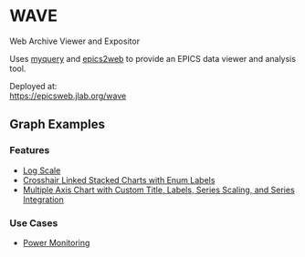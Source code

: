# WAVE
Web Archive Viewer and Expositor   

Uses [myquery](https://github.com/JeffersonLab/myquery) and [epics2web](https://github.com/JeffersonLab/epics2web) to provide an EPICS data viewer and analysis tool.

Deployed at:    
https://epicsweb.jlab.org/wave

## Graph Examples
### Features
   - [Log Scale](https://epicsweb.jlab.org/wave/?start=2020-03-25+01%3A00%3A00&end=2020-03-26+07%3A00%3A00&myaDeployment=ops&myaLimit=100000&title=&fullscreen=true&layoutMode=1&viewerMode=1&pv=VIP1L05BLOG&VIP1L05BLOGlabel=VIP1L05BLOG&VIP1L05BLOGcolor=blue&VIP1L05BLOGyAxisLabel=+&VIP1L05BLOGyAxisMin=&VIP1L05BLOGyAxisMax=&VIP1L05BLOGyAxisLog=true&VIP1L05BLOGscaler=)
   - [Crosshair Linked Stacked Charts with Enum Labels](https://epicsweb.jlab.org/wave/?start=2019-12-16+18%3A45%3A00&end=2019-12-16+19%3A00%3A00&myaDeployment=ops&myaLimit=100000&title=&fullscreen=true&layoutMode=1&viewerMode=1&pv=ISD0I011G&pv=IGL1I00BEAMODE&pv=IGL1I00HALLAMODE&pv=MMSHLALASERA&ISD0I011Glabel=FSD+Master&ISD0I011Gcolor=red&ISD0I011GyAxisLabel=&ISD0I011GyAxisMin=&ISD0I011GyAxisMax=&ISD0I011Gscaler=&IGL1I00BEAMODElabel=Laser+Mode+Master&IGL1I00BEAMODEcolor=blue&IGL1I00BEAMODEyAxisLabel=&IGL1I00BEAMODEyAxisMin=&IGL1I00BEAMODEyAxisMax=&IGL1I00BEAMODEscaler=&IGL1I00HALLAMODElabel=Laser+A+Mode&IGL1I00HALLAMODEcolor=hotpink&IGL1I00HALLAMODEyAxisLabel=&IGL1I00HALLAMODEyAxisMin=&IGL1I00HALLAMODEyAxisMax=&IGL1I00HALLAMODEscaler=&MMSHLALASERAlabel=Hall+A+Using+Laser+A%3F&MMSHLALASERAcolor=green&MMSHLALASERAyAxisLabel=&MMSHLALASERAyAxisMin=&MMSHLALASERAyAxisMax=&MMSHLALASERAscaler=&MMSHLALASERByAxisLabel=&MMSHLALASERByAxisMin=&MMSHLALASERByAxisMax=&MMSHLALASERBscaler=&MMSHLALASERCyAxisLabel=&MMSHLALASERCyAxisMin=&MMSHLALASERCyAxisMax=&MMSHLALASERCscaler=&MMSHLALASERDyAxisLabel=&MMSHLALASERDyAxisMin=&MMSHLALASERDyAxisMax=&MMSHLALASERDscaler=&ISD0I011GyAxisLog=&IGL1I00BEAMODEyAxisLog=&IGL1I00HALLAMODEyAxisLog=&MMSHLALASERAyAxisLog=)
   - [Multiple Axis Chart with Custom Title, Labels, Series Scaling, and Series Integration](https://epicsweb.jlab.org/wave/?start=2019-08-12+00%3A00%3A00&end=2019-08-13+00%3A00%3A00&myaDeployment=ops&myaLimit=100000&layoutMode=3&viewerMode=1&pv=IGL1I00POTcurrent&pv=accumulate%28IGL1I00POTcurrent%29&title=Gun&fullscreen=true&IBC1H04CRCUR2yAxisLabel=uA&IBC0R08CRCUR1yAxisLabel=uA&IBC2C24CRCUR3yAxisLabel=uA&IBC3H00CRCUR4yAxisLabel=uA&IBCAD00CRCUR6yAxisLabel=uA&IGL1I00POTcurrentlabel=Current&IGL1I00POTcurrentcolor=red&IGL1I00POTcurrentyAxisLabel=microAmps&IGL1I00POTcurrentyAxisMin=&IGL1I00POTcurrentyAxisMax=&IGL1I00POTcurrentscaler=&IBC0R08CRCUR1yAxisMin=&IBC0R08CRCUR1yAxisMax=&IBC0R08CRCUR1scaler=&IBC1H04CRCUR2yAxisMin=&IBC1H04CRCUR2yAxisMax=&IBC1H04CRCUR2scaler=&IBC2C24CRCUR3yAxisMin=&IBC2C24CRCUR3yAxisMax=&IBC2C24CRCUR3scaler=&IBC3H00CRCUR4yAxisMin=&IBC3H00CRCUR4yAxisMax=&IBC3H00CRCUR4scaler=&IBCAD00CRCUR6yAxisMin=&IBCAD00CRCUR6yAxisMax=&IBCAD00CRCUR6scaler=&accumulate%28IGL1I00POTcurrent%29label=Charge&accumulate%28IGL1I00POTcurrent%29color=blue&accumulate%28IGL1I00POTcurrent%29yAxisLabel=Coulombs&accumulate%28IGL1I00POTcurrent%29yAxisMin=&accumulate%28IGL1I00POTcurrent%29yAxisMax=&accumulate%28IGL1I00POTcurrent%29scaler=0.001&IGL1I00POTcurrentyAxisLog&accumulate%28IGL1I00POTcurrent%29yAxisLog=)
### Use Cases
   - [Power Monitoring](https://epicsweb.jlab.org/wave/?start=2020-03-25+00%3A00%3A00&end=2020-03-27+00%3A00%3A00&myaDeployment=ops&myaLimit=100000&title=&fullscreen=true&layoutMode=2&viewerMode=1&pv=40MVA%3AtotkW&pv=33MVA%3AtotkW&40MVA%3AtotkWlabel=40MVA&40MVA%3AtotkWcolor=%23a6cee3&40MVA%3AtotkWyAxisLabel=Megawatts&40MVA%3AtotkWyAxisMin=&40MVA%3AtotkWyAxisMax=&40MVA%3AtotkWyAxisLog&40MVA%3AtotkWscaler=0.001&33MVA%3AtotkWlabel=33MVA&33MVA%3AtotkWcolor=%231f78b4&33MVA%3AtotkWyAxisLabel=&33MVA%3AtotkWyAxisMin=&33MVA%3AtotkWyAxisMax=&33MVA%3AtotkWyAxisLog&33MVA%3AtotkWscaler=0.001)

